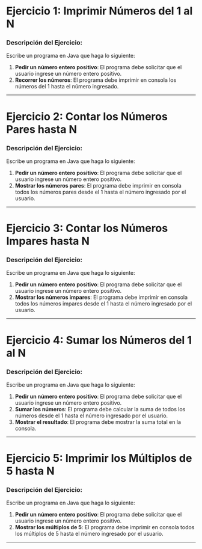 # Ejercicio 1: Imprimir Números del 1 al N

### Descripción del Ejercicio:
Escribe un programa en Java que haga lo siguiente:

1. **Pedir un número entero positivo**: El programa debe solicitar que el usuario ingrese un número entero positivo.
2. **Recorrer los números**: El programa debe imprimir en consola los números del 1 hasta el número ingresado.

---

# Ejercicio 2: Contar los Números Pares hasta N

### Descripción del Ejercicio:
Escribe un programa en Java que haga lo siguiente:

1. **Pedir un número entero positivo**: El programa debe solicitar que el usuario ingrese un número entero positivo.
2. **Mostrar los números pares**: El programa debe imprimir en consola todos los números pares desde el 1 hasta el número ingresado por el usuario.

---

# Ejercicio 3: Contar los Números Impares hasta N

### Descripción del Ejercicio:
Escribe un programa en Java que haga lo siguiente:

1. **Pedir un número entero positivo**: El programa debe solicitar que el usuario ingrese un número entero positivo.
2. **Mostrar los números impares**: El programa debe imprimir en consola todos los números impares desde el 1 hasta el número ingresado por el usuario.

---

# Ejercicio 4: Sumar los Números del 1 al N

### Descripción del Ejercicio:
Escribe un programa en Java que haga lo siguiente:

1. **Pedir un número entero positivo**: El programa debe solicitar que el usuario ingrese un número entero positivo.
2. **Sumar los números**: El programa debe calcular la suma de todos los números desde el 1 hasta el número ingresado por el usuario.
3. **Mostrar el resultado**: El programa debe mostrar la suma total en la consola.

---

# Ejercicio 5: Imprimir los Múltiplos de 5 hasta N

### Descripción del Ejercicio:
Escribe un programa en Java que haga lo siguiente:

1. **Pedir un número entero positivo**: El programa debe solicitar que el usuario ingrese un número entero positivo.
2. **Mostrar los múltiplos de 5**: El programa debe imprimir en consola todos los múltiplos de 5 hasta el número ingresado por el usuario.

---
